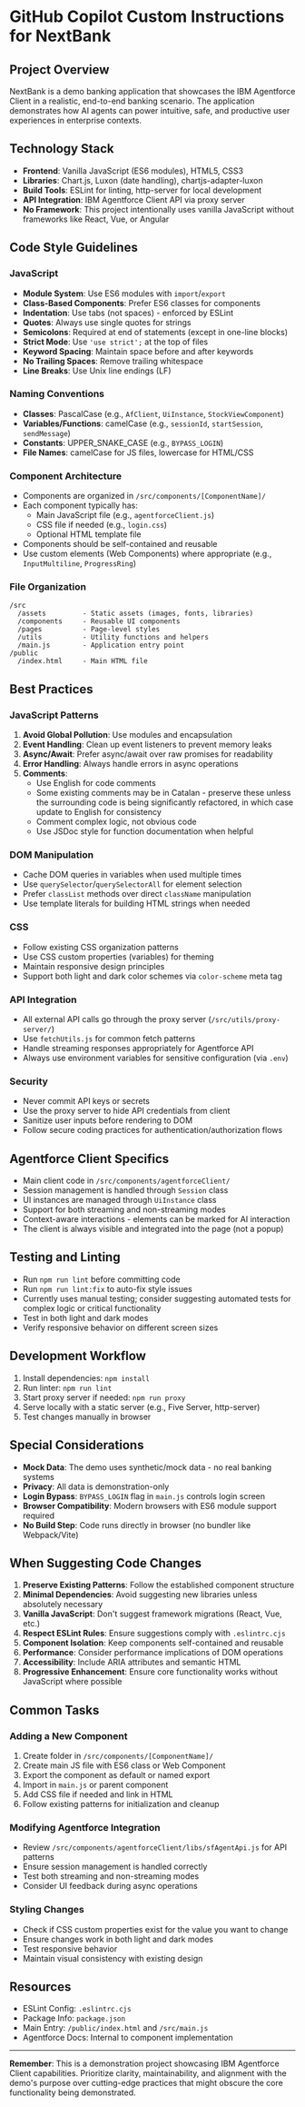 # GitHub Copilot Custom Instructions for NextBank

## Project Overview
NextBank is a demo banking application that showcases the IBM Agentforce Client in a realistic, end-to-end banking scenario. The application demonstrates how AI agents can power intuitive, safe, and productive user experiences in enterprise contexts.

## Technology Stack
- **Frontend**: Vanilla JavaScript (ES6 modules), HTML5, CSS3
- **Libraries**: Chart.js, Luxon (date handling), chartjs-adapter-luxon
- **Build Tools**: ESLint for linting, http-server for local development
- **API Integration**: IBM Agentforce Client API via proxy server
- **No Framework**: This project intentionally uses vanilla JavaScript without frameworks like React, Vue, or Angular

## Code Style Guidelines

### JavaScript
- **Module System**: Use ES6 modules with `import`/`export`
- **Class-Based Components**: Prefer ES6 classes for components
- **Indentation**: Use tabs (not spaces) - enforced by ESLint
- **Quotes**: Always use single quotes for strings
- **Semicolons**: Required at end of statements (except in one-line blocks)
- **Strict Mode**: Use `'use strict';` at the top of files
- **Keyword Spacing**: Maintain space before and after keywords
- **No Trailing Spaces**: Remove trailing whitespace
- **Line Breaks**: Use Unix line endings (LF)

### Naming Conventions
- **Classes**: PascalCase (e.g., `AfClient`, `UiInstance`, `StockViewComponent`)
- **Variables/Functions**: camelCase (e.g., `sessionId`, `startSession`, `sendMessage`)
- **Constants**: UPPER_SNAKE_CASE (e.g., `BYPASS_LOGIN`)
- **File Names**: camelCase for JS files, lowercase for HTML/CSS

### Component Architecture
- Components are organized in `/src/components/[ComponentName]/`
- Each component typically has:
  - Main JavaScript file (e.g., `agentforceClient.js`)
  - CSS file if needed (e.g., `login.css`)
  - Optional HTML template file
- Components should be self-contained and reusable
- Use custom elements (Web Components) where appropriate (e.g., `InputMultiline`, `ProgressRing`)

### File Organization
```
/src
  /assets         - Static assets (images, fonts, libraries)
  /components     - Reusable UI components
  /pages          - Page-level styles
  /utils          - Utility functions and helpers
  /main.js        - Application entry point
/public
  /index.html     - Main HTML file
```

## Best Practices

### JavaScript Patterns
1. **Avoid Global Pollution**: Use modules and encapsulation
2. **Event Handling**: Clean up event listeners to prevent memory leaks
3. **Async/Await**: Prefer async/await over raw promises for readability
4. **Error Handling**: Always handle errors in async operations
5. **Comments**: 
   - Use English for code comments
   - Some existing comments may be in Catalan - preserve these unless the surrounding code is being significantly refactored, in which case update to English for consistency
   - Comment complex logic, not obvious code
   - Use JSDoc style for function documentation when helpful

### DOM Manipulation
- Cache DOM queries in variables when used multiple times
- Use `querySelector`/`querySelectorAll` for element selection
- Prefer `classList` methods over direct `className` manipulation
- Use template literals for building HTML strings when needed

### CSS
- Follow existing CSS organization patterns
- Use CSS custom properties (variables) for theming
- Maintain responsive design principles
- Support both light and dark color schemes via `color-scheme` meta tag

### API Integration
- All external API calls go through the proxy server (`/src/utils/proxy-server/`)
- Use `fetchUtils.js` for common fetch patterns
- Handle streaming responses appropriately for Agentforce API
- Always use environment variables for sensitive configuration (via `.env`)

### Security
- Never commit API keys or secrets
- Use the proxy server to hide API credentials from client
- Sanitize user inputs before rendering to DOM
- Follow secure coding practices for authentication/authorization flows

## Agentforce Client Specifics
- Main client code in `/src/components/agentforceClient/`
- Session management is handled through `Session` class
- UI instances are managed through `UiInstance` class
- Support for both streaming and non-streaming modes
- Context-aware interactions - elements can be marked for AI interaction
- The client is always visible and integrated into the page (not a popup)

## Testing and Linting
- Run `npm run lint` before committing code
- Run `npm run lint:fix` to auto-fix style issues
- Currently uses manual testing; consider suggesting automated tests for complex logic or critical functionality
- Test in both light and dark modes
- Verify responsive behavior on different screen sizes

## Development Workflow
1. Install dependencies: `npm install`
2. Run linter: `npm run lint`
3. Start proxy server if needed: `npm run proxy`
4. Serve locally with a static server (e.g., Five Server, http-server)
5. Test changes manually in browser

## Special Considerations
- **Mock Data**: The demo uses synthetic/mock data - no real banking systems
- **Privacy**: All data is demonstration-only
- **Login Bypass**: `BYPASS_LOGIN` flag in `main.js` controls login screen
- **Browser Compatibility**: Modern browsers with ES6 module support required
- **No Build Step**: Code runs directly in browser (no bundler like Webpack/Vite)

## When Suggesting Code Changes
1. **Preserve Existing Patterns**: Follow the established component structure
2. **Minimal Dependencies**: Avoid suggesting new libraries unless absolutely necessary
3. **Vanilla JavaScript**: Don't suggest framework migrations (React, Vue, etc.)
4. **Respect ESLint Rules**: Ensure suggestions comply with `.eslintrc.cjs`
5. **Component Isolation**: Keep components self-contained and reusable
6. **Performance**: Consider performance implications of DOM operations
7. **Accessibility**: Include ARIA attributes and semantic HTML
8. **Progressive Enhancement**: Ensure core functionality works without JavaScript where possible

## Common Tasks

### Adding a New Component
1. Create folder in `/src/components/[ComponentName]/`
2. Create main JS file with ES6 class or Web Component
3. Export the component as default or named export
4. Import in `main.js` or parent component
5. Add CSS file if needed and link in HTML
6. Follow existing patterns for initialization and cleanup

### Modifying Agentforce Integration
- Review `/src/components/agentforceClient/libs/sfAgentApi.js` for API patterns
- Ensure session management is handled correctly
- Test both streaming and non-streaming modes
- Consider UI feedback during async operations

### Styling Changes
- Check if CSS custom properties exist for the value you want to change
- Ensure changes work in both light and dark modes
- Test responsive behavior
- Maintain visual consistency with existing design

## Resources
- ESLint Config: `.eslintrc.cjs`
- Package Info: `package.json`
- Main Entry: `/public/index.html` and `/src/main.js`
- Agentforce Docs: Internal to component implementation

---

**Remember**: This is a demonstration project showcasing IBM Agentforce Client capabilities. Prioritize clarity, maintainability, and alignment with the demo's purpose over cutting-edge practices that might obscure the core functionality being demonstrated.
